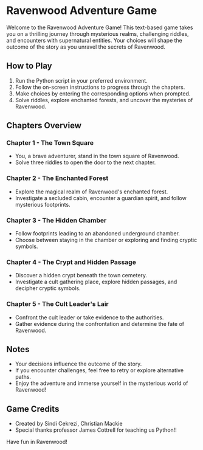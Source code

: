 # Ravenwood Adventure Game

Welcome to the Ravenwood Adventure Game! This text-based game takes you on a thrilling journey through mysterious realms, challenging riddles, and encounters with supernatural entities. Your choices will shape the outcome of the story as you unravel the secrets of Ravenwood.

## How to Play

1. Run the Python script in your preferred environment.
2. Follow the on-screen instructions to progress through the chapters.
3. Make choices by entering the corresponding options when prompted.
4. Solve riddles, explore enchanted forests, and uncover the mysteries of Ravenwood.

## Chapters Overview

### Chapter 1 - The Town Square

- You, a brave adventurer, stand in the town square of Ravenwood.
- Solve three riddles to open the door to the next chapter.

### Chapter 2 - The Enchanted Forest

- Explore the magical realm of Ravenwood's enchanted forest.
- Investigate a secluded cabin, encounter a guardian spirit, and follow mysterious footprints.

### Chapter 3 - The Hidden Chamber

- Follow footprints leading to an abandoned underground chamber.
- Choose between staying in the chamber or exploring and finding cryptic symbols.

### Chapter 4 - The Crypt and Hidden Passage

- Discover a hidden crypt beneath the town cemetery.
- Investigate a cult gathering place, explore hidden passages, and decipher cryptic symbols.

### Chapter 5 - The Cult Leader's Lair

- Confront the cult leader or take evidence to the authorities.
- Gather evidence during the confrontation and determine the fate of Ravenwood.

## Notes

- Your decisions influence the outcome of the story.
- If you encounter challenges, feel free to retry or explore alternative paths.
- Enjoy the adventure and immerse yourself in the mysterious world of Ravenwood!

## Game Credits

- Created by Sindi Cekrezi, Christian Mackie
- Special thanks professor James Cottrell for teaching us Python!!

Have fun in Ravenwood!
